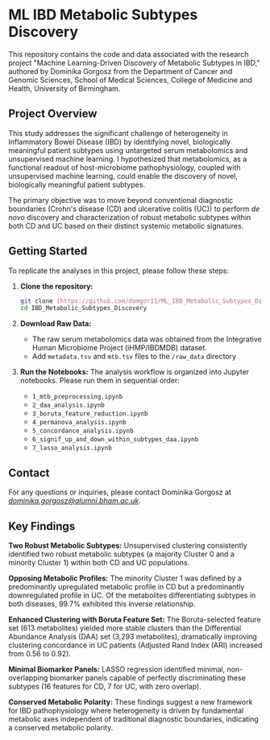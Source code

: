 # ML IBD Metabolic Subtypes Discovery

This repository contains the code and data associated with the research project "Machine Learning-Driven Discovery of Metabolic Subtypes in IBD," authored by Dominika Gorgosz from the Department of Cancer and Genomic Sciences, School of Medical Sciences, College of Medicine and Health, University of Birmingham.

## Project Overview

This study addresses the significant challenge of heterogeneity in Inflammatory Bowel Disease (IBD) by identifying novel, biologically meaningful patient subtypes using untargeted serum metabolomics and unsupervised machine learning. I hypothesized that metabolomics, as a functional readout of host-microbiome pathophysiology, coupled with unsupervised machine learning, could enable the discovery of novel, biologically meaningful patient subtypes.

The primary objective was to move beyond conventional diagnostic boundaries (Crohn's disease (CD) and ulcerative colitis (UC)) to perform *de novo* discovery and characterization of robust metabolic subtypes within both CD and UC based on their distinct systemic metabolic signatures.

## Getting Started

To replicate the analyses in this project, please follow these steps:

1.  **Clone the repository:**
    ```bash
    git clone [https://github.com/domgor11/ML_IBD_Metabolic_Subtypes_Discovery.git](https://github.com/domgor11/ML_IBD_Metabolic_Subtypes_Discovery.git)
    cd IBD_Metabolic_Subtypes_Discovery
    ```

3.  **Download Raw Data:** 
    * The raw serum metabolomics data was obtained from the Integrative Human Microbiome Project (iHMP/IBDMDB) dataset.
    * Add `metadata.tsv` and `mtb.tsv` files to the `/raw_data` directory

4.  **Run the Notebooks:**
    The analysis workflow is organized into Jupyter notebooks. Please run them in sequential order:
    * `1_mtb_preprocessing.ipynb`
    * `2_daa_analysis.ipynb`
    * `3_boruta_feature_reduction.ipynb`
    * `4_permanova_analysis.ipynb`
    * `5_concordance_analysis.ipynb`
    * `6_signif_up_and_down_within_subtypes_daa.ipynb`
    * `7_lasso_analysis.ipynb`

## Contact

For any questions or inquiries, please contact Dominika Gorgosz at *dominika.gorgosz@alumni.bham.ac.uk*.


## Key Findings

**Two Robust Metabolic Subtypes:** Unsupervised clustering consistently identified two robust metabolic subtypes (a majority Cluster 0 and a minority Cluster 1) within both CD and UC populations.

**Opposing Metabolic Profiles:** The minority Cluster 1 was defined by a predominantly upregulated metabolic profile in CD but a predominantly downregulated profile in UC. Of the metabolites differentiating subtypes in both diseases, 99.7% exhibited this inverse relationship.

**Enhanced Clustering with Boruta Feature Set:** The Boruta-selected feature set (613 metabolites) yielded more stable clusters than the Differential Abundance Analysis (DAA) set (3,293 metabolites), dramatically improving clustering concordance in UC patients (Adjusted Rand Index (ARI) increased from 0.56 to 0.92).

**Minimal Biomarker Panels:** LASSO regression identified minimal, non-overlapping biomarker panels capable of perfectly discriminating these subtypes (16 features for CD, 7 for UC, with zero overlap).

**Conserved Metabolic Polarity:** These findings suggest a new framework for IBD pathophysiology where heterogeneity is driven by fundamental metabolic axes independent of traditional diagnostic boundaries, indicating a conserved metabolic polarity.

